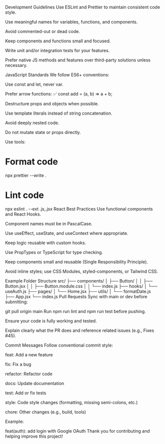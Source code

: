 Development Guidelines
Use ESLint and Prettier to maintain consistent code style.

Use meaningful names for variables, functions, and components.

Avoid commented-out or dead code.

Keep components and functions small and focused.

Write unit and/or integration tests for your features.

Prefer native JS methods and features over third-party solutions unless necessary.

JavaScript Standards
We follow ES6+ conventions:

Use const and let, never var.

Prefer arrow functions:
✅ const add = (a, b) => a + b;

Destructure props and objects when possible.

Use template literals instead of string concatenation.

Avoid deeply nested code.

Do not mutate state or props directly.

Use tools:

# Format code

npx prettier --write .

# Lint code

npx eslint . --ext .js,.jsx
React Best Practices
Use functional components and React Hooks.

Component names must be in PascalCase.

Use useEffect, useState, and useContext where appropriate.

Keep logic reusable with custom hooks.

Use PropTypes or TypeScript for type checking.

Keep components small and reusable (Single Responsibility Principle).

Avoid inline styles; use CSS Modules, styled-components, or Tailwind CSS.

Example Folder Structure
src/
├── components/
│ ├── Button/
│ │ ├── Button.jsx
│ │ ├── Button.module.css
│ │ └── index.js
├── hooks/
│ └── useAuth.js
├── pages/
│ └── Home.jsx
├── utils/
│ └── formatDate.js
├── App.jsx
└── index.js
Pull Requests
Sync with main or dev before submitting:

git pull origin main
Run npm run lint and npm run test before pushing.

Ensure your code is fully working and tested.

Explain clearly what the PR does and reference related issues (e.g., Fixes #45).

Commit Messages
Follow conventional commit style:

feat: Add a new feature

fix: Fix a bug

refactor: Refactor code

docs: Update documentation

test: Add or fix tests

style: Code style changes (formatting, missing semi-colons, etc.)

chore: Other changes (e.g., build, tools)

Example:

feat(auth): add login with Google OAuth
Thank you for contributing and helping improve this project!
